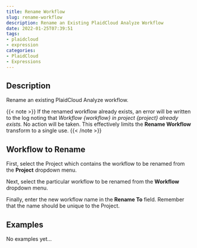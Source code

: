 ```yaml
---
title: Rename Workflow
slug: rename-workflow
description: Rename an Existing PlaidCloud Analyze Workflow
date: 2022-01-25T07:39:51
tags:
- plaidcloud
- expression
categories:
- PlaidCloud
- Expressions
---
```



## Description


Rename an existing PlaidCloud Analyze workflow.

{{< note >}}
If the renamed workflow already exists, an error will be written to the log noting that *Workflow {workflow} in project {project} already exists.* No action will be taken. This effectively limits the **Rename Workflow** transform to a single use.
{{< /note >}}


## Workflow to Rename


First, select the Project which contains the workflow to be renamed from the **Project** dropdown menu.



Next, select the particular workflow to be renamed from the **Workflow** dropdown menu.



Finally, enter the new workflow name in the **Rename To** field. Remember that the name should be unique to the Project.








## Examples

No examples yet...
